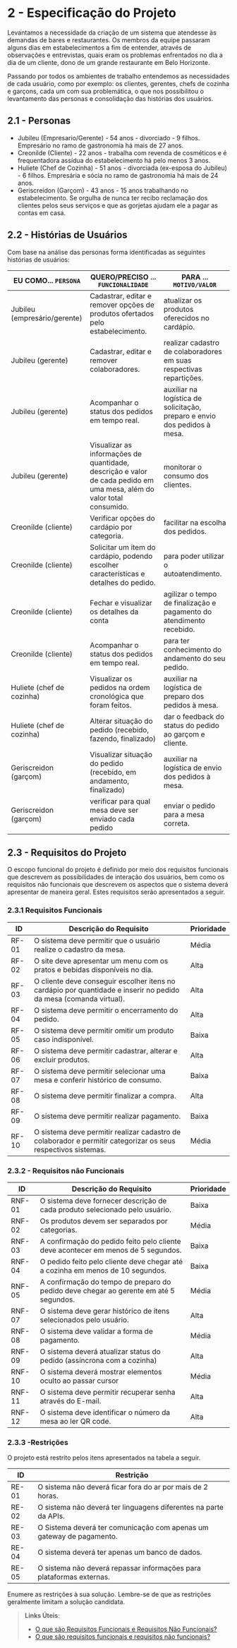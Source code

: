 # 2 - Especificação do Projeto

Levantamos a necessidade da criação de um sistema que atendesse às demandas de bares e restaurantes. Os membros da equipe passaram alguns dias em estabelecimentos a fim de entender, através de observações e entrevistas, quais eram os problemas enfrentados no dia a dia de um cliente, dono de um  grande restaurante em Belo Horizonte. 

Passando por todos os ambientes de trabalho entendemos as necessidades de cada usuário, como por exemplo: os clientes, gerentes, chefs de cozinha e garçons, cada um com sua problemática, o que nos possibilitou o levantamento das personas e consolidação das histórias dos usuários.


## 2.1 - Personas
- Jubileu (Empresario/Gerente) - 54 anos - divorciado - 9 filhos. Empresário no ramo de gastronomia há mais de 27 anos.
- Creonilde (Cliente) - 22 anos - trabalha com revenda de cosméticos e é frequentadora assídua do estabelecimento há pelo menos 3 anos.
- Huliete (Chef de Cozinha) - 51 anos - divorciada (ex-esposa do Jubileu) - 6 filhos. Empresária e sócia no ramo de gastronomia há mais de 24 anos. 
- Geriscreidon (Garçom) - 43 anos - 15 anos trabalhando no estabelecimento. Se orgulha de nunca ter recibo reclamação dos clientes pelos seus serviços e que as gorjetas ajudam ele a pagar as contas em casa.


## 2.2 - Histórias de Usuários

Com base na análise das personas forma identificadas as seguintes histórias de usuários:

|EU COMO... `PERSONA`| QUERO/PRECISO ... `FUNCIONALIDADE` |PARA ... `MOTIVO/VALOR`                 |
|--------------------|------------------------------------|----------------------------------------|
|Jubileu (empresário/gerente)|Cadastrar, editar e remover opções de produtos ofertados pelo estabelecimento.|atualizar os produtos oferecidos no cardápio.|
|Jubileu (gerente)|Cadastrar, editar e remover colaboradores.|realizar cadastro de colaboradores  em suas respectivas repartições.|
|Jubileu (gerente)|Acompanhar o status dos pedidos em tempo real.|auxiliar na logística de solicitação, preparo e envio dos pedidos à mesa.|
|Jubileu (gerente)|Visualizar as informações de quantidade, descrição e valor de cada pedido em uma mesa, além do valor total consumido.|monitorar o consumo dos clientes.|
|Creonilde (cliente)|Verificar opções do cardápio por categoria.|facilitar na escolha dos pedidos.|
|Creonilde (cliente)|Solicitar um item do cardápio, podendo escolher características e detalhes do pedido.|para poder utilizar o autoatendimento.|
|Creonilde (cliente)|Fechar e visualizar os detalhes da conta|agilizar o tempo de finalização e pagamento do atendimento recebido.|
|Creonilde (cliente)|Acompanhar o status dos pedidos em tempo real.|para ter conhecimento do andamento do seu pedido.|
|Huliete (chef de cozinha)|Visualizar os pedidos na ordem cronológica que foram feitos.|auxiliar na logística de preparo dos pedidos à mesa.|
|Huliete (chef de cozinha)|Alterar situação do pedido (recebido, fazendo, finalizado)|dar o feedback do status do pedido ao garçom e cliente.|
|Geriscreidon (garçom)|Visualizar situação do pedido (recebido, em andamento, finalizado)|auxiliar na logística de envio dos pedidos à mesa.|
|Geriscreidon (garçom)|verificar para qual mesa deve ser enviado cada pedido|enviar o pedido para a mesa correta.|




## 2.3 - Requisitos do Projeto

O escopo funcional do projeto é definido por meio dos requisitos funcionais que descrevem as possibilidades de interação dos usuários, bem como os requisitos não funcionais que descrevem os aspectos que o sistema deverá apresentar de maneira geral. Estes requisitos serão apresentados a seguir.


### 2.3.1 Requisitos Funcionais

|ID       | Descrição do Requisito  | Prioridade |
|----------|-----------------------------------------|----|
|RF-01| O sistema deve permitir que o usuário realize o cadastro da mesa.| Média|
|RF-02| O site deve apresentar um menu com os pratos e bebidas disponíveis no dia.|Alta| 
|RF-03| O cliente deve conseguir escolher itens no cardápio por quantidade e inserir no pedido da mesa (comanda virtual).|Alta|
|RF-04| O sistema deve permitir o encerramento do pedido.|Alta|
|RF-05| O sistema deve permitir omitir um produto caso indisponível.|Baixa|
|RF-06| O sistema deve permitir cadastrar, alterar e excluir  produtos.|Alta|
|RF-07| O sistema deve permitir selecionar uma mesa e conferir histórico de consumo.|Baixa|
|RF-08|O sistema deve permitir finalizar a compra.|Alta|
|RF-09| O sistema deve permitir realizar pagamento.|Baixa| 
|RF-10| O sistema deve permitir realizar cadastro  de colaborador e  permitir categorizar os seus respectivos sistemas.|Média|


### 2.3.2 - Requisitos não Funcionais

|ID     | Descrição do Requisito  |Prioridade |
|-------|-------------------------|----|
|RNF-01 |O sistema deve fornecer descrição de cada produto selecionado pelo usuário. |Baixa|
|RNF-02| Os produtos devem ser separados por categorias. |Média|
|RNF-03| A confirmação do pedido feito pelo cliente deve acontecer em menos de 5 segundos. |Baixa|
|RNF-04| O pedido feito pelo cliente deve chegar até a cozinha em menos de 10 segundos. |Baixa| 
|RNF-05|A confirmação do tempo de preparo do pedido deve chegar ao gerente em até 5 segundos.|Média|
|RNF-07|O sistema deve gerar histórico de itens selecionados pelo usuário.|Alta|
|RNF-08|O sistema deve validar a forma  de pagamento.|Média|
|RNF-09|O sistema deverá atualizar status do pedido (assíncrona com a cozinha)|Alta|
|RNF-10|O sistema deverá mostrar elementos oculto ao passar cursor|Média|
|RNF-11|O sistema deve permitir recuperar senha através do E-mail.|Alta|
|RNF-12|O sistema deve identificar o número da mesa ao ler QR code.|Alta|



### 2.3.3 -Restrições

O projeto está restrito pelos itens apresentados na tabela a seguir.

|ID| Restrição                                             |
|--|-------------------------------------------------------|
|RE-01|O sistema não deverá ficar fora do ar por mais de 2 horas.|
|RE-02|O sistema não deverá ter linguagens diferentes na parte da APIs.|
|RE-03|O Sistema deverá ter comunicação com apenas um gateway de pagamento.|
|RE-04|O sistema deverá ter apenas um banco de dados.|
|RE-05|O sistema não deverá repassar informações para plataformas externas.|




Enumere as restrições à sua solução. Lembre-se de que as restrições geralmente limitam a solução candidata.

> **Links Úteis**:
> - [O que são Requisitos Funcionais e Requisitos Não Funcionais?](https://codificar.com.br/requisitos-funcionais-nao-funcionais/)
> - [O que são requisitos funcionais e requisitos não funcionais?](https://analisederequisitos.com.br/requisitos-funcionais-e-requisitos-nao-funcionais-o-que-sao/)
